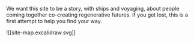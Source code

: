 We want this site to be a story, with ships and voyaging, about people coming together co-creating regenerative futures. If you get lost, this is a first attempt to help you find your way. 


![[site-map.excalidraw.svg]]

